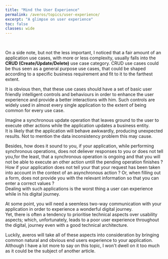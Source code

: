 ```yaml
---
title: "Mind the User Experience"
permalink: /averos/topics/user-experience/
excerpt: "A glimpse on user experience"
toc: false
classes: wide
---
```


<br/>

On a side note, but not the less important,  I noticed that a fair amount of an application use cases, with more or less complexity, usually falls into the **CRUD (Create/Update/Delete)** use case category. 
CRUD use cases could be thus seen as a general purpose use cases, that could be shaped according to a specific business requirement and fit to it to the farthest extent.

It is obvious then, that these use cases should have a set of basic user friendly intelligent controls and behaviours in order to enhance the user experience and provide a better interactions with him.
Such controls are widely used in almost every single application to the extent of being common for every use case. 

Imagine a synchronous update operation that leaves ground to the user to execute other actions while the application updates a business entity. <br/>
It is likely that the application will behave awkwardly, producing unexpected results. Not to mention the data inconsistency problem this may cause. 

Besides, how does it sound to you, if your application, while performing synchronous operations, does not deliever responses to you or does not tell you,for the least, that a synchronous operation is ongoing and that you will not be able to execute an other action untill the pending operation finishes ? <br/>
How if your application does not tell your that your request has been taken into account in the context of an asynchronous action ? Or, when filling out a form, does not provide you with the relevant information so that you can enter a correct values ? <br/>
Dealing with such applications is the worst thing a user can experience while in his digital journey. <br/>

At some point, you will need a seemless two-way communication with your application in order to experience a wonderful digital journey. <br/>
Yet, there is often a tendency to prioritise technical aspects over usability aspects; which, unfortunately, leads to a poor user experience throughout the digital, journey even with a good technical architecture. <br/>

Luckily, averos will take all of these aspects into consideration by bringing common natural and obvious end users experience to your application. <br/>
Although I have a lot more to say on this topic, I won't dwell on it too much as it could be the subject of another article.

